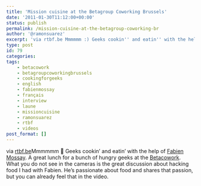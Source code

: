 ```yaml
---
title: 'Mission cuisine at the Betagroup Coworking Brussels'
date: '2011-01-30T11:12:00+00:00'
status: publish
permalink: /mission-cuisine-at-the-betagroup-coworking-br
author: '@ramonsuarez'
excerpt: 'via rtbf.be Mmmmmm :) Geeks cookin'' and eatin'' with the help of Fabien Mossay. A great lunch for a bunch of hungry geeks at the Betacowork. What you do not see in the cameras is the great discussion about hacking food I had with Fabien. He''s passi...'
type: post
id: 79
categories:
tags:
    - betacowork
    - betagroupcoworkingbrussels
    - cookingforgeeks
    - english
    - fabienmossay
    - français
    - interview
    - laune
    - missioncuisine
    - ramonsuarez
    - rtbf
    - videos
post_format: []
---
```

via [rtbf.be](http://www.rtbf.be/tv/emission/detail_mission-cuisine?id=433)Mmmmmm 🙂 Geeks cookin’ and eatin’ with the help of [Fabien Mossay](http://www.idealcooking.be/pages/0188/Cours-de-cuisine.fr.php). A great lunch for a bunch of hungry geeks at the [Betacowork](http://coworking.betagroup.be). What you do not see in the cameras is the great discussion about hacking food I had with Fabien. He’s passionate about food and shares that passion, but you can already feel that in the video.

